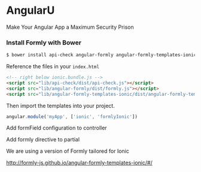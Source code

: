 # AngularU
Make Your Angular App a Maximum Security Prison

### Install Formly with Bower

```bash
$ bower install api-check angular-formly angular-formly-templates-ionic --save
```

Reference the files in your `index.html`

```html
<!-- right below ionic.bundle.js -->
<script src="lib/api-check/dist/api-check.js"></script>
<script src="lib/angular-formly/dist/formly.js"></script>
<script src="lib/angular-formly-templates-ionic/dist/angular-formly-templates-ionic.js"></script>
```

Then import the templates into your project.

```javascript
angular.module('myApp', ['ionic', 'formlyIonic'])
```

Add formField configuration to controller

Add formly directive to partial

We are using a version of Formly tailored for Ionic

http://formly-js.github.io/angular-formly-templates-ionic/#/